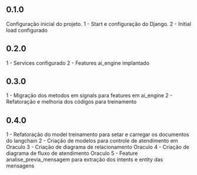## 0.1.0
Configuração inicial do projeto.
1 - Start e configuração do Django.
2 - Initial load configurado

## 0.2.0
1 - Services configurado
2 - Features ai_engine implantado

## 0.3.0
1 - Migração dos metodos em signals para features em ai_engine
2 - Refatoração e melhoria dos códigos para treinamento

## 0.4.0
1 - Refatoração do model treinamento para setar e carregar os documentos do langchain
2 - Criação de modelos para controle de atendimento em Oraculo
3 - Criação de diagrama de relacionamento Oraculo
4 - Criação de diagrama de fluxo de atendimento Oraculo
5 - Feature analise_previa_mensagem para extração dos intents e entity das mensagens 